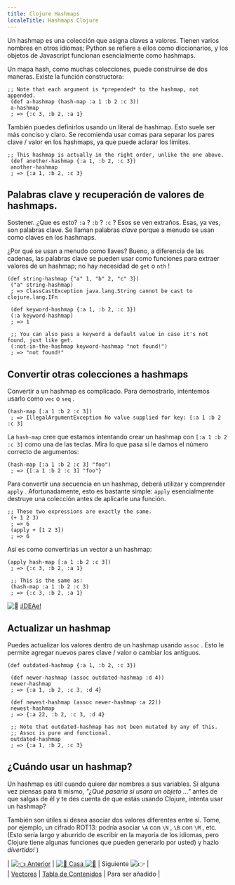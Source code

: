 ```yaml
---
title: Clojure Hashmaps
localeTitle: Hashmaps Clojure
---
```

Un hashmap es una colección que asigna claves a valores. Tienen varios nombres en otros idiomas; Python se refiere a ellos como diccionarios, y los objetos de Javascript funcionan esencialmente como hashmaps.

Un mapa hash, como muchas colecciones, puede construirse de dos maneras. Existe la función constructora:
```
;; Note that each argument is *prepended* to the hashmap, not appended. 
 (def a-hashmap (hash-map :a 1 :b 2 :c 3)) 
 a-hashmap 
 ; => {:c 3, :b 2, :a 1} 
```

También puedes definirlos usando un literal de hashmap. Esto suele ser más conciso y claro. Se recomienda usar comas para separar los pares clave / valor en los hashmaps, ya que puede aclarar los límites.
```
;; This hashmap is actually in the right order, unlike the one above. 
 (def another-hashmap {:a 1, :b 2, :c 3}) 
 another-hashmap 
 ; => {:a 1, :b 2, :c 3} 
```

## Palabras clave y recuperación de valores de hashmaps.

Sostener. ¿Que es esto? `:a` ? `:b` ? `:c` ? Esos se ven extraños. Esas, ya ves, son palabras clave. Se llaman palabras _clave_ porque a menudo se usan como claves en los hashmaps.

¿Por qué se usan a menudo como llaves? Bueno, a diferencia de las cadenas, las palabras clave se pueden usar como funciones para extraer valores de un hashmap; no hay necesidad de `get` o `nth` !
```
(def string-hashmap {"a" 1, "b" 2, "c" 3}) 
 ("a" string-hashmap) 
 ; => ClassCastException java.lang.String cannot be cast to clojure.lang.IFn 
 
 (def keyword-hashmap {:a 1, :b 2, :c 3}) 
 (:a keyword-hashmap) 
 ; => 1 
 
 ;; You can also pass a keyword a default value in case it's not found, just like get. 
 (:not-in-the-hashmap keyword-hashmap "not found!") 
 ; => "not found!" 
```

## Convertir otras colecciones a hashmaps

Convertir a un hashmap es complicado. Para demostrarlo, intentemos usarlo como `vec` o `seq` .
```
(hash-map [:a 1 :b 2 :c 3]) 
 ; => IllegalArgumentException No value supplied for key: [:a 1 :b 2 :c 3] 
```

La `hash-map` cree que estamos intentando crear un hashmap con `[:a 1 :b 2 :c 3]` como una de las teclas. Mira lo que pasa si le damos el número correcto de argumentos:
```
(hash-map [:a 1 :b 2 :c 3] "foo") 
 ; => {[:a 1 :b 2 :c 3] "foo"} 
```

Para convertir una secuencia en un hashmap, deberá utilizar y comprender `apply` . Afortunadamente, esto es bastante simple: `apply` esencialmente destruye una colección antes de aplicarle una función.
```
;; These two expressions are exactly the same. 
 (+ 1 2 3) 
 ; => 6 
 (apply + [1 2 3]) 
 ; => 6 
```

Así es como convertirías un vector a un hashmap:
```
(apply hash-map [:a 1 :b 2 :c 3]) 
 ; => {:c 3, :b 2, :a 1} 
 
 ;; This is the same as: 
 (hash-map :a 1 :b 2 :c 3) 
 ; => {:c 3, :b 2, :a 1} 
```

![:rocket:](//forum.freecodecamp.com/images/emoji/emoji_one/rocket.png?v=2 ":cohete:") [¡IDEAe!](https://ideone.com/k9cOjo)

## Actualizar un hashmap

Puedes actualizar los valores dentro de un hashmap usando `assoc` . Esto le permite agregar nuevos pares clave / valor o cambiar los antiguos.
```
(def outdated-hashmap {:a 1, :b 2, :c 3}) 
 
 (def newer-hashmap (assoc outdated-hashmap :d 4)) 
 newer-hashmap 
 ; => {:a 1, :b 2, :c 3, :d 4} 
 
 (def newest-hashmap (assoc newer-hashmap :a 22)) 
 newest-hashmap 
 ; => {:a 22, :b 2, :c 3, :d 4} 
 
 ;; Note that outdated-hashmap has not been mutated by any of this. 
 ;; Assoc is pure and functional. 
 outdated-hashmap 
 ; => {:a 1, :b 2, :c 3} 
```

## ¿Cuándo usar un hashmap?

Un hashmap es útil cuando quiere dar nombres a sus variables. Si alguna vez piensas para ti mismo, _"¿Qué pasaría si usara un objeto ..."_ antes de que salgas de él y te des cuenta de que estás usando Clojure, intenta usar un hashmap?

También son útiles si desea asociar dos valores diferentes entre sí. Tome, por ejemplo, un cifrado ROT13: podría asociar `\A` con `\N` , `\B` con `\M` , etc. (Esto sería largo y aburrido de escribir en la mayoría de los idiomas, pero Clojure tiene algunas funciones que pueden generarlo por usted) y hazlo _divertido!_ )

| [![:point_left:](//forum.freecodecamp.com/images/emoji/emoji_one/point_left.png?v=2 ": point_left:") Anterior](//forum.freecodecamp.com/t/clojure-vectors/18421) | [![:book:](//forum.freecodecamp.com/images/emoji/emoji_one/book.png?v=2 ":libro:") Casa ![:book:](//forum.freecodecamp.com/images/emoji/emoji_one/book.png?v=2 ":libro:")](//forum.freecodecamp.com/t/clojure-resources/18422) | Siguiente ![:point_right:](//forum.freecodecamp.com/images/emoji/emoji_one/point_right.png?v=2 ": point_right:") |  
| [Vectores](//forum.freecodecamp.com/t/clojure-vectors/18421) | [Tabla de Contenidos](//forum.freecodecamp.com/t/clojure-resources/18422) | Para ser añadido |